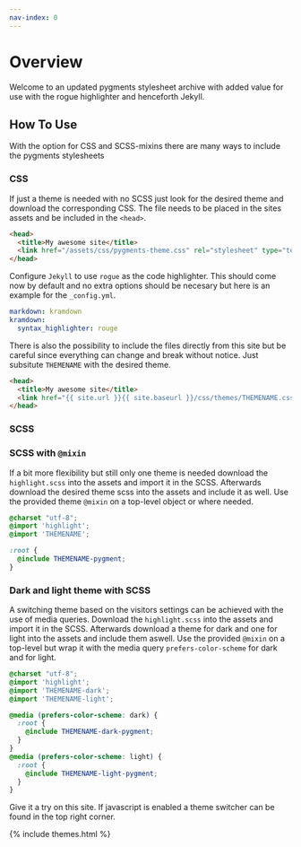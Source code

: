 ```yaml
---
nav-index: 0
---
```


# Overview

Welcome to an updated pygments stylesheet archive with added value for use with the rogue highlighter and henceforth Jekyll.

## How To Use

With the option for CSS and SCSS-mixins there are many ways to include the pygments stylesheets

### CSS

If just a theme is needed with no SCSS just look for the desired theme and download the corresponding CSS.
The file needs to be placed in the sites assets and be included in the `<head>`.

```html
<head>
  <title>My awesome site</title>
  <link href="/assets/css/pygments-theme.css" rel="stylesheet" type="text/css">
</head>
```

Configure `Jekyll` to use `rogue` as the code highlighter.
This should come now by default and no extra options should be necesary but here is an example for the `_config.yml`.

```yml
markdown: kramdown
kramdown:
  syntax_highlighter: rouge
```

There is also the possibility to include the files directly from this site but be careful since everything can change and break without notice.
Just subsitute `THEMENAME` with the desired theme.

```html
<head>
  <title>My awesome site</title>
  <link href="{{ site.url }}{{ site.baseurl }}/css/themes/THEMENAME.css" rel="stylesheet" type="text/css">
</head>
```

### SCSS



### SCSS with `@mixin`

If a bit more flexibility but still only one theme is needed download the `highlight.scss` into the assets and import it in the SCSS.
Afterwards download the desired theme scss into the assets and include it as well.
Use the provided theme `@mixin` on a top-level object or where needed.

```scss
@charset "utf-8";
@import 'highlight';
@import 'THEMENAME';

:root {
  @include THEMENAME-pygment;
}
```

### Dark and light theme with SCSS

A switching theme based on the visitors settings can be achieved with the use of media queries.
Download the `highlight.scss` into the assets and import it in the SCSS.
Afterwards download a theme for dark and one for light into the assets and include them aswell.
Use the provided `@mixin` on a top-level but wrap it with the media query `prefers-color-scheme` for dark and for light.

```scss
@charset "utf-8";
@import 'highlight';
@import 'THEMENAME-dark';
@import 'THEMENAME-light';

@media (prefers-color-scheme: dark) {
  :root {
    @include THEMENAME-dark-pygment;
  }
}
@media (prefers-color-scheme: light) {
  :root {
    @include THEMENAME-light-pygment;
  }
}
```

Give it a try on this site.
If javascript is enabled a theme switcher can be found in the top right corner.

{% include themes.html %}
